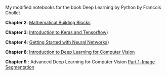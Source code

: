 My modified notebooks for the book Deep Learning by Python by Francois Chollet

**Chapter 2**: [Mathematical Building Blocks](https://github.com/Abeer-Rahman/Deep-Learning-With-Python/blob/main/Copy_of_chapter02_mathematical_building_blocks_i.ipynb)

**Chapter 3**: [Introduction to Keras and Tensorflow](https://github.com/Abeer-Rahman/Deep-Learning-With-Python/blob/main/Copy_of_chapter03_introduction_to_keras_and_tf_i.ipynb))

**Chapter 4**: [Getting Started with Neural Networks](https://github.com/Abeer-Rahman/Deep-Learning-With-Python/blob/main/Copy_of_chapter04_getting_started_with_neural_networks_i.ipynb))

**Chapter 8**: [Introduction to Deep Learning for Computer Vision](https://github.com/Abeer-Rahman/Deep-Learning-With-Python/blob/main/Copy_of_chapter08_intro_to_dl_for_computer_vision_i.ipynb)

**Chapter 9** : Advanced Deep Learning for Computer Vision
                [Part 1: Image Segmentation](https://github.com/Abeer-Rahman/Deep-Learning-With-Python/blob/main/Copy_of_chapter09_part01_image_segmentation_i.ipynb)
